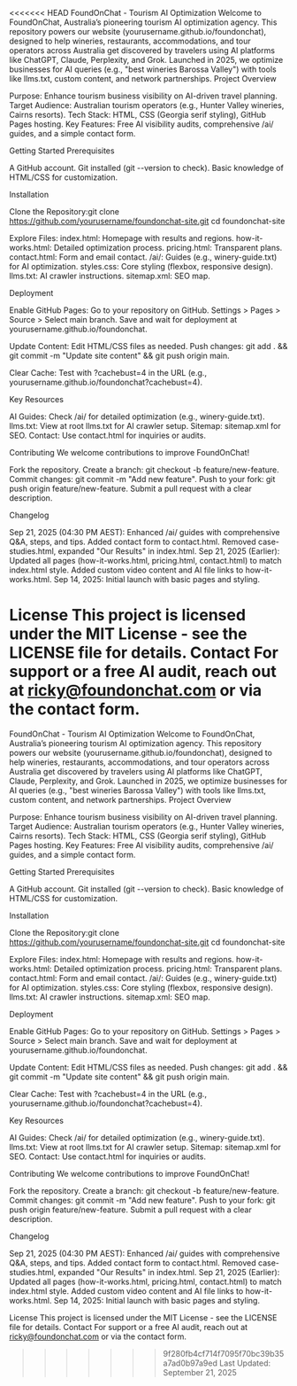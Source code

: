 <<<<<<< HEAD
FoundOnChat - Tourism AI Optimization
Welcome to FoundOnChat, Australia’s pioneering tourism AI optimization agency. This repository powers our website (yourusername.github.io/foundonchat), designed to help wineries, restaurants, accommodations, and tour operators across Australia get discovered by travelers using AI platforms like ChatGPT, Claude, Perplexity, and Grok. Launched in 2025, we optimize businesses for AI queries (e.g., "best wineries Barossa Valley") with tools like llms.txt, custom content, and network partnerships.
Project Overview

Purpose: Enhance tourism business visibility on AI-driven travel planning.
Target Audience: Australian tourism operators (e.g., Hunter Valley wineries, Cairns resorts).
Tech Stack: HTML, CSS (Georgia serif styling), GitHub Pages hosting.
Key Features: Free AI visibility audits, comprehensive /ai/ guides, and a simple contact form.

Getting Started
Prerequisites

A GitHub account.
Git installed (git --version to check).
Basic knowledge of HTML/CSS for customization.

Installation

Clone the Repository:git clone https://github.com/yourusername/foundonchat-site.git
cd foundonchat-site


Explore Files:
index.html: Homepage with results and regions.
how-it-works.html: Detailed optimization process.
pricing.html: Transparent plans.
contact.html: Form and email contact.
/ai/: Guides (e.g., winery-guide.txt) for AI optimization.
styles.css: Core styling (flexbox, responsive design).
llms.txt: AI crawler instructions.
sitemap.xml: SEO map.



Deployment

Enable GitHub Pages:
Go to your repository on GitHub.
Settings > Pages > Source > Select main branch.
Save and wait for deployment at yourusername.github.io/foundonchat.


Update Content:
Edit HTML/CSS files as needed.
Push changes: git add . && git commit -m "Update site content" && git push origin main.


Clear Cache:
Test with ?cachebust=4 in the URL (e.g., yourusername.github.io/foundonchat?cachebust=4).



Key Resources

AI Guides: Check /ai/ for detailed optimization (e.g., winery-guide.txt).
llms.txt: View at root llms.txt for AI crawler setup.
Sitemap: sitemap.xml for SEO.
Contact: Use contact.html for inquiries or audits.

Contributing
We welcome contributions to improve FoundOnChat!  

Fork the repository.
Create a branch: git checkout -b feature/new-feature.
Commit changes: git commit -m "Add new feature".
Push to your fork: git push origin feature/new-feature.
Submit a pull request with a clear description.

Changelog

Sep 21, 2025 (04:30 PM AEST): Enhanced /ai/ guides with comprehensive Q&A, steps, and tips. Added contact form to contact.html. Removed case-studies.html, expanded "Our Results" in index.html.
Sep 21, 2025 (Earlier): Updated all pages (how-it-works.html, pricing.html, contact.html) to match index.html style. Added custom video content and AI file links to how-it-works.html.
Sep 14, 2025: Initial launch with basic pages and styling.

License
This project is licensed under the MIT License - see the LICENSE file for details.
Contact
For support or a free AI audit, reach out at ricky@foundonchat.com or via the contact form.
=======
FoundOnChat - Tourism AI Optimization
Welcome to FoundOnChat, Australia’s pioneering tourism AI optimization agency. This repository powers our website (yourusername.github.io/foundonchat), designed to help wineries, restaurants, accommodations, and tour operators across Australia get discovered by travelers using AI platforms like ChatGPT, Claude, Perplexity, and Grok. Launched in 2025, we optimize businesses for AI queries (e.g., "best wineries Barossa Valley") with tools like llms.txt, custom content, and network partnerships.
Project Overview

Purpose: Enhance tourism business visibility on AI-driven travel planning.
Target Audience: Australian tourism operators (e.g., Hunter Valley wineries, Cairns resorts).
Tech Stack: HTML, CSS (Georgia serif styling), GitHub Pages hosting.
Key Features: Free AI visibility audits, comprehensive /ai/ guides, and a simple contact form.

Getting Started
Prerequisites

A GitHub account.
Git installed (git --version to check).
Basic knowledge of HTML/CSS for customization.

Installation

Clone the Repository:git clone https://github.com/yourusername/foundonchat-site.git
cd foundonchat-site


Explore Files:
index.html: Homepage with results and regions.
how-it-works.html: Detailed optimization process.
pricing.html: Transparent plans.
contact.html: Form and email contact.
/ai/: Guides (e.g., winery-guide.txt) for AI optimization.
styles.css: Core styling (flexbox, responsive design).
llms.txt: AI crawler instructions.
sitemap.xml: SEO map.



Deployment

Enable GitHub Pages:
Go to your repository on GitHub.
Settings > Pages > Source > Select main branch.
Save and wait for deployment at yourusername.github.io/foundonchat.


Update Content:
Edit HTML/CSS files as needed.
Push changes: git add . && git commit -m "Update site content" && git push origin main.


Clear Cache:
Test with ?cachebust=4 in the URL (e.g., yourusername.github.io/foundonchat?cachebust=4).



Key Resources

AI Guides: Check /ai/ for detailed optimization (e.g., winery-guide.txt).
llms.txt: View at root llms.txt for AI crawler setup.
Sitemap: sitemap.xml for SEO.
Contact: Use contact.html for inquiries or audits.

Contributing
We welcome contributions to improve FoundOnChat!  

Fork the repository.
Create a branch: git checkout -b feature/new-feature.
Commit changes: git commit -m "Add new feature".
Push to your fork: git push origin feature/new-feature.
Submit a pull request with a clear description.

Changelog

Sep 21, 2025 (04:30 PM AEST): Enhanced /ai/ guides with comprehensive Q&A, steps, and tips. Added contact form to contact.html. Removed case-studies.html, expanded "Our Results" in index.html.
Sep 21, 2025 (Earlier): Updated all pages (how-it-works.html, pricing.html, contact.html) to match index.html style. Added custom video content and AI file links to how-it-works.html.
Sep 14, 2025: Initial launch with basic pages and styling.

License
This project is licensed under the MIT License - see the LICENSE file for details.
Contact
For support or a free AI audit, reach out at ricky@foundonchat.com or via the contact form.
>>>>>>> 9f280fb4cf714f7095f70bc39b35a7ad0b97a9ed
Last Updated: September 21, 2025